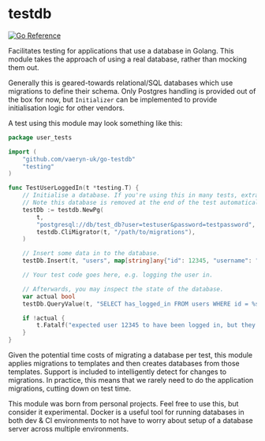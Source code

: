 # testdb

[![Go Reference](https://pkg.go.dev/badge/github.com/vaeryn-uk/go-testdb.svg)](https://pkg.go.dev/github.com/vaeryn-uk/go-testdb)

Facilitates testing for applications that use a database in Golang. This module takes the approach
of using a real database, rather than mocking them out.

Generally this is geared-towards relational/SQL databases which use migrations to define their schema.
Only Postgres handling is provided out of the box for now, but `Initializer` can be implemented to provide
initialisation logic for other vendors.

A test using this module may look something like this:

```go
package user_tests

import (
	"github.com/vaeryn-uk/go-testdb"
	"testing"
)

func TestUserLoggedIn(t *testing.T) {
	// Initialise a database. If you're using this in many tests, extract this to a helper function.
	// Note this database is removed at the end of the test automatically.
	testDb := testdb.NewPg(
		t,
		"postgresql://db/test_db?user=testuser&password=testpassword",
		testdb.CliMigrator(t, "/path/to/migrations"),
	)

	// Insert some data in to the database.
	testDb.Insert(t, "users", map[string]any{"id": 12345, "username": "Scotty"})

	// Your test code goes here, e.g. logging the user in.

	// Afterwards, you may inspect the state of the database.
	var actual bool
	testDb.QueryValue(t, "SELECT has_logged_in FROM users WHERE id = %s", &actual, 12345)

	if !actual {
		t.Fatalf("expected user 12345 to have been logged in, but they were not")
	}
}
```

Given the potential time costs of migrating a database per test, this module applies migrations
to templates and then creates databases from those templates. Support is included to intelligently
detect for changes to migrations. In practice, this means that we rarely need to do the application
migrations, cutting down on test time.

This module was born from personal projects. Feel free to use this, but consider it experimental.
Docker is a useful tool for running databases in both dev & CI environments to not have to worry about 
setup of a database server across multiple environments.